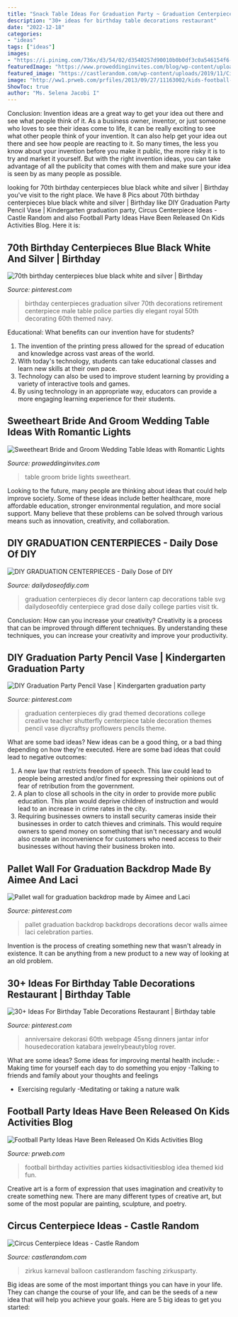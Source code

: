 ```yaml
---
title: "Snack Table Ideas For Graduation Party ~ Graduation Centerpieces Diy Decor Lantern Cap Decorations Table Svg Dailydoseofdiy Centerpiece Grad Dose Daily College Parties Visit Tk"
description: "30+ ideas for birthday table decorations restaurant"
date: "2022-12-18"
categories:
- "ideas"
tags: ["ideas"]
images:
- "https://i.pinimg.com/736x/d3/54/02/d3540257d90010b0b0df3c0a546154f6--th-birthday-diy-birthday-centerpieces.jpg"
featuredImage: "https://www.proweddinginvites.com/blog/wp-content/uploads/2019/12/1-126.jpg"
featured_image: "https://castlerandom.com/wp-content/uploads/2019/11/Circus-Themed-Kindergarten-Graduation-Party.jpg"
image: "http://ww1.prweb.com/prfiles/2013/09/27/11163002/kids-football-party-ideas.jpg"
ShowToc: true
author: "Ms. Selena Jacobi I"
---
```



Conclusion: Invention ideas are a great way to get your idea out there and see what people think of it.
As a business owner, inventor, or just someone who loves to see their ideas come to life, it can be really exciting to see what other people think of your invention. It can also help get your idea out there and see how people are reacting to it. So many times, the less you know about your invention before you make it public, the more risky it is to try and market it yourself. But with the right invention ideas, you can take advantage of all the publicity that comes with them and make sure your idea is seen by as many people as possible.

	

		
looking for 70th birthday centerpieces blue black white and silver | Birthday you've visit to the right place. We have 8 Pics about 70th birthday centerpieces blue black white and silver | Birthday like DIY Graduation Party Pencil Vase | Kindergarten graduation party, Circus Centerpiece Ideas - Castle Random and also Football Party Ideas Have Been Released On Kids Activities Blog. Here it is:
		
    
## 70th Birthday Centerpieces Blue Black White And Silver | Birthday

<img loading=lazy src="https://i.pinimg.com/736x/d3/54/02/d3540257d90010b0b0df3c0a546154f6--th-birthday-diy-birthday-centerpieces.jpg" onerror="this.onerror=null;this.src='https://tse3.mm.bing.net/th?id=OIP.7qPXWhv1HZ2-Mnq9-X7SxAHaJ3&amp;pid=15.1';" alt="70th birthday centerpieces blue black white and silver | Birthday">

_Source: pinterest.com_

>birthday centerpieces graduation silver 70th decorations retirement centerpiece male table police parties diy elegant royal 50th decorating 60th themed navy. 

	

Educational: What benefits can our invention have for students?
1. The invention of the printing press allowed for the spread of education and knowledge across vast areas of the world.
2. With today's technology, students can take educational classes and learn new skills at their own pace.
3. Technology can also be used to improve student learning by providing a variety of interactive tools and games.
4. By using technology in an appropriate way, educators can provide a more engaging learning experience for their students.

    
## Sweetheart Bride And Groom Wedding Table Ideas With Romantic Lights

<img loading=lazy src="https://www.proweddinginvites.com/blog/wp-content/uploads/2019/12/1-126.jpg" onerror="this.onerror=null;this.src='https://tse1.mm.bing.net/th?id=OIP.TtZ9oua_wtOjRflDiy-PwgHaMW&amp;pid=15.1';" alt="Sweetheart Bride and Groom Wedding Table Ideas with Romantic Lights">

_Source: proweddinginvites.com_

>table groom bride lights sweetheart. 

	

Looking to the future, many people are thinking about ideas that could help improve society. Some of these ideas include better healthcare, more affordable education, stronger environmental regulation, and more social support. Many believe that these problems can be solved through various means such as innovation, creativity, and collaboration.

    
## DIY GRADUATION CENTERPIECES - Daily Dose Of DIY

<img loading=lazy src="https://i0.wp.com/dailydoseofdiy.com/wp-content/uploads/DIY-GRADUATION-CENTERPIECES.jpg?fit=600%2C1100&amp;ssl=1" onerror="this.onerror=null;this.src='https://tse2.mm.bing.net/th?id=OIP.9DmknrVzv_nDnHH2xTWsIAHaNl&amp;pid=15.1';" alt="DIY GRADUATION CENTERPIECES - Daily Dose of DIY">

_Source: dailydoseofdiy.com_

>graduation centerpieces diy decor lantern cap decorations table svg dailydoseofdiy centerpiece grad dose daily college parties visit tk. 

	

Conclusion: How can you increase your creativity?
Creativity is a process that can be improved through different techniques. By understanding these techniques, you can increase your creativity and improve your productivity.

    
## DIY Graduation Party Pencil Vase | Kindergarten Graduation Party

<img loading=lazy src="https://i.pinimg.com/736x/7e/df/15/7edf158d36ecd26ec0d6eba51529ae4b.jpg" onerror="this.onerror=null;this.src='https://tse1.mm.bing.net/th?id=OIP.sZa6WQirYWInBeql8iVMogHaLI&amp;pid=15.1';" alt="DIY Graduation Party Pencil Vase | Kindergarten graduation party">

_Source: pinterest.com_

>graduation centerpieces diy grad themed decorations college creative teacher shutterfly centerpiece table decoration themes pencil vase diycraftsy proflowers pencils theme. 

	

What are some bad ideas?
New ideas can be a good thing, or a bad thing depending on how they're executed. Here are some bad ideas that could lead to negative outcomes: 
1. A new law that restricts freedom of speech. This law could lead to people being arrested and/or fined for expressing their opinions out of fear of retribution from the government. 
2. A plan to close all schools in the city in order to provide more public education. This plan would deprive children of instruction and would lead to an increase in crime rates in the city. 
3. Requiring businesses owners to install security cameras inside their businesses in order to catch thieves and criminals. This would require owners to spend money on something that isn't necessary and would also create an inconvenience for customers who need access to their businesses without having their business broken into. 

    
## Pallet Wall For Graduation Backdrop Made By Aimee And Laci

<img loading=lazy src="https://i.pinimg.com/736x/4b/37/5e/4b375e976f887770d7f32a7ef9f2c92a--pallet-walls-graduation-ideas.jpg" onerror="this.onerror=null;this.src='https://tse1.mm.bing.net/th?id=OIP.Bc2X5Yuh1EhWZJQLOjkXhAHaJ3&amp;pid=15.1';" alt="Pallet wall for graduation backdrop made by Aimee and Laci">

_Source: pinterest.com_

>pallet graduation backdrop backdrops decorations decor walls aimee laci celebration parties. 

	

Invention is the process of creating something new that wasn't already in existence. It can be anything from a new product to a new way of looking at an old problem. 

    
## 30+ Ideas For Birthday Table Decorations Restaurant | Birthday Table

<img loading=lazy src="https://i.pinimg.com/736x/8f/92/86/8f9286ebbc8921b8124cfbbec2dc1f65.jpg" onerror="this.onerror=null;this.src='https://tse2.mm.bing.net/th?id=OIP.Xqyif8o_ZO_kulkwlznk9AAAAA&amp;pid=15.1';" alt="30+ Ideas For Birthday Table Decorations Restaurant | Birthday table">

_Source: pinterest.com_

>anniversaire dekorasi 60th webpage 45sng dinners jantar infor housedecoration katabara jewelrybeautyblog rover. 

	

What are some ideas?
Some ideas for improving mental health include: 
-Making time for yourself each day to do something you enjoy 
-Talking to friends and family about your thoughts and feelings 
- Exercising regularly 
-Meditating or taking a nature walk

    
## Football Party Ideas Have Been Released On Kids Activities Blog

<img loading=lazy src="http://ww1.prweb.com/prfiles/2013/09/27/11163002/kids-football-party-ideas.jpg" onerror="this.onerror=null;this.src='https://tse1.mm.bing.net/th?id=OIP.YD3bIggLzk9l4G1BD-PckAHaKl&amp;pid=15.1';" alt="Football Party Ideas Have Been Released On Kids Activities Blog">

_Source: prweb.com_

>football birthday activities parties kidsactivitiesblog idea themed kid fun. 

	

Creative art is a form of expression that uses imagination and creativity to create something new. There are many different types of creative art, but some of the most popular are painting, sculpture, and poetry.

    
## Circus Centerpiece Ideas - Castle Random

<img loading=lazy src="https://castlerandom.com/wp-content/uploads/2019/11/Circus-Themed-Kindergarten-Graduation-Party.jpg" onerror="this.onerror=null;this.src='https://tse3.mm.bing.net/th?id=OIP.VZzZa9EHfM35qP_Lhgd0_wHaLI&amp;pid=15.1';" alt="Circus Centerpiece Ideas - Castle Random">

_Source: castlerandom.com_

>zirkus karneval balloon castlerandom fasching zirkusparty. 

	

Big ideas are some of the most important things you can have in your life. They can change the course of your life, and can be the seeds of a new idea that will help you achieve your goals. Here are 5 big ideas to get you started: 


